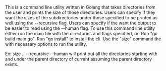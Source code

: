 This is a command line utility written in Golang that takes directories from the user and prints the size of those directories.
Users can specify if they want the sizes of the subdirectories under those specified to be printed as well using the --recursive flag.
Users can specify if the want the output to be easier to read using the --human flag.
To use this command line utility either run the main file with the directories and flags specified, or:
    Run "go build main.go".
    Run "go install" to install the cli.
    Use the "size" command the with necessary options to run the utility.

Ex: size .. --recursive --human will print out all the directories starting with and under the parent directory of current assuming the parent directory exists.